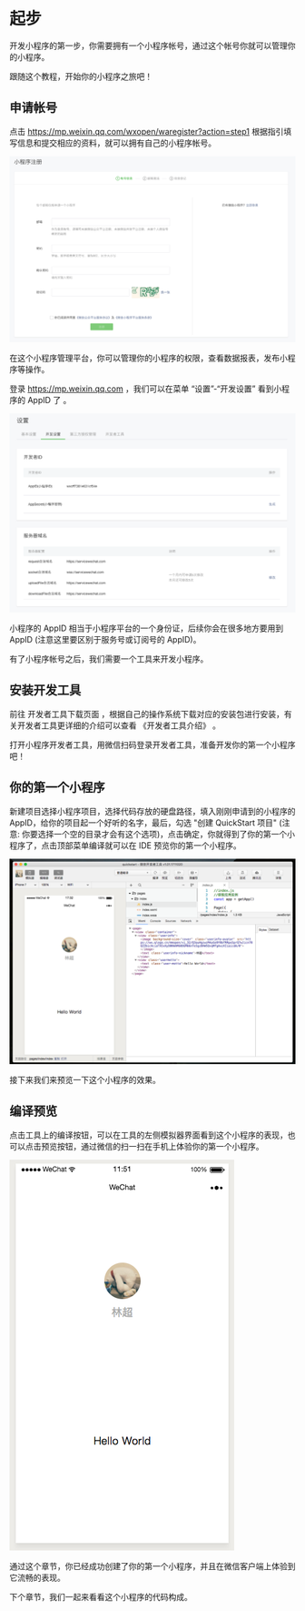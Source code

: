 # 起步

开发小程序的第一步，你需要拥有一个小程序帐号，通过这个帐号你就可以管理你的小程序。

跟随这个教程，开始你的小程序之旅吧！

## 申请帐号

点击 <https://mp.weixin.qq.com/wxopen/waregister?action=step1> 根据指引填写信息和提交相应的资料，就可以拥有自己的小程序帐号。

![注册](/assets/images/register.png)

在这个小程序管理平台，你可以管理你的小程序的权限，查看数据报表，发布小程序等操作。

登录 https://mp.weixin.qq.com ，我们可以在菜单 “设置”-“开发设置” 看到小程序的 AppID 了 。

![登录](/assets/images/setting.png)

小程序的 AppID 相当于小程序平台的一个身份证，后续你会在很多地方要用到 AppID (注意这里要区别于服务号或订阅号的 AppID)。

有了小程序帐号之后，我们需要一个工具来开发小程序。

## 安装开发工具

前往 开发者工具下载页面 ，根据自己的操作系统下载对应的安装包进行安装，有关开发者工具更详细的介绍可以查看 《开发者工具介绍》 。

打开小程序开发者工具，用微信扫码登录开发者工具，准备开发你的第一个小程序吧！

## 你的第一个小程序

新建项目选择小程序项目，选择代码存放的硬盘路径，填入刚刚申请到的小程序的 AppID，给你的项目起一个好听的名字，最后，勾选 "创建 QuickStart 项目" (注意: 你要选择一个空的目录才会有这个选项)，点击确定，你就得到了你的第一个小程序了，点击顶部菜单编译就可以在 IDE 预览你的第一个小程序。

![你的第一个小程序](/assets/images/first-program.png)

接下来我们来预览一下这个小程序的效果。

## 编译预览

点击工具上的编译按钮，可以在工具的左侧模拟器界面看到这个小程序的表现，也可以点击预览按钮，通过微信的扫一扫在手机上体验你的第一个小程序。

![预览](/assets/images/preview.jpg)

通过这个章节，你已经成功创建了你的第一个小程序，并且在微信客户端上体验到它流畅的表现。

下个章节，我们一起来看看这个小程序的代码构成。